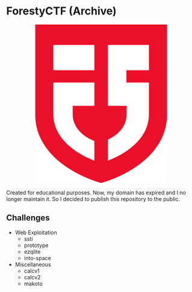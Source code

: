 # ForestyCTF (Archive)
<p align="center">
  <img src="logo.png"/>
</p>

Created for educational purposes. Now, my domain has expired and I no longer maintain it. So I decided to publish this repository to the public.
## Challenges
- Web Exploitation
  - ssti
  - prototype
  - ezqlite
  - into-space
- Miscellaneous
  - calcv1
  - calcv2
  - makoto
